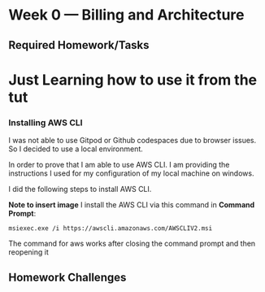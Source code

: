 # Week 0 — Billing and Architecture

## Required Homework/Tasks

# Just Learning how to use it from the tut

### Installing AWS CLI

I was not able to use Gitpod or Github codespaces due to browser issues.
So I decided to use a local environment.

In order to prove that I am able to use AWS CLI.
I am providing the instructions I used for my configuration of my local machine on windows.

I did the following steps to install AWS CLI.

**Note to insert image**
I install the AWS CLI via this command in **Command Prompt**:
```
msiexec.exe /i https://awscli.amazonaws.com/AWSCLIV2.msi
```

The command for aws works after closing the command prompt and then reopening it


## Homework Challenges
